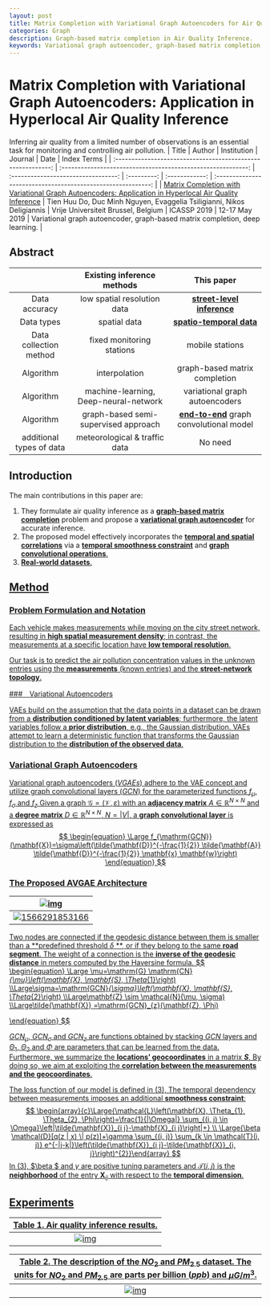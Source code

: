 ```yaml
---
layout: post
title: Matrix Completion with Variational Graph Autoencoders for Air Quality Inference 
categories: Graph
description: Graph-based matrix completion in Air Quality Inference.
keywords: Variational graph autoencoder, graph-based matrix completion, deep learning.
---
```


# Matrix Completion with Variational Graph Autoencoders: Application in Hyperlocal Air Quality Inference

Inferring air quality from a limited number of observations is an essential task for monitoring and controlling air pollution.
|                            Title                             |                            Author                            |             Institution             |   Journal   |      Date      |                         Index Terms                          |
| :----------------------------------------------------------: | :----------------------------------------------------------: | :---------------------------------: | :---------: | :------------: | :----------------------------------------------------------: |
| [Matrix Completion with Variational Graph Autoencoders: Application in Hyperlocal Air Quality Inference](https://ieeexplore.ieee.org/abstract/document/8683787) | Tien Huu Do, Duc Minh Nguyen, Evaggelia Tsiligianni, Nikos Deligiannis | Vrije Universiteit Brussel, Belgium | ICASSP 2019 | 12-17 May 2019 | Variational graph autoencoder, graph-based matrix completion, deep learning. |

## Abstract

|                          |      Existing inference methods       |                This paper                |
| :----------------------: | :-----------------------------------: | :--------------------------------------: |
|      Data accuracy       |      low spatial resolution data      |        **<u>street-level inference</u>**        |
|        Data types        |             spatial data              |         **<u>spatio-temporal data</u>**         |
|  Data collection method  |       fixed monitoring stations       |             mobile stations              |
|        Algorithm         |             interpolation             |      graph-based matrix completion       |
|        Algorithm         | machine-learning, Deep-neural-network |      variational graph autoencoders      |
|        Algorithm         | graph-based semi-supervised approach  | **<u>end-to-end</u>** graph convolutional model |
| additional types of data |     meteorological & traffic data     |                 No need                  |

## Introduction 

The main contributions in this paper are:

1. They formulate air quality inference as a **<u>graph-based matrix completion</u>** problem and propose a **<u>variational graph autoencoder</u>** for accurate inference.
2. The proposed model effectively incorporates the **<u>temporal and spatial correlations</u>** via a **<u>temporal smoothness constraint</u>** and **<u>graph convolutional operations**.
3. **<u>Real-world datasets</u>**.

## Method 

### Problem Formulation and Notation

Each vehicle makes measurements while moving on the city street network, resulting in **<u>high spatial measurement density</u>**; in contrast, the measurements at a specific location have **<u>low temporal resolution</u>**.

Our task is to predict the air pollution concentration values in the unknown entries using the **<u>measurements</u>** (known entries) and the **<u>street-network topology</u>**.

###　Variational Autoencoders

VAEs build on the assumption that the data points in a dataset can be drawn from a **<u>distribution conditioned by latent variables</u>**; furthermore, the latent variables follow a **<u>prior distribution</u>**, e.g., the Gaussian distribution. VAEs attempt to learn a deterministic function that transforms the Gaussian distribution to the **<u>distribution of the observed data</u>**.

### Variational Graph Autoencoders

Variational graph autoencoders $(VGAEs)$ adhere to the VAE concept and utilize graph convolutional layers ($GCN$) for the parameterized functions $f_µ$, $f_σ$ and $f_z$ Given a graph $\mathcal{G}=(\mathcal{V},\varepsilon)$ with an **<u>adjacency matrix</u>** $A ∈ ℝ^{N×N}$ and a **<u>degree matrix</u>** $D ∈ ℝ^{N×N}$, $N=|V|$, a **<u>graph convolutional layer</u>** is expressed as
$$
\begin{equation}
\Large
f_{\mathrm{GCN}}(\mathbf{X})=\sigma\left(\tilde{\mathbf{D}}^{-\frac{1}{2}} \tilde{\mathbf{A}} \tilde{\mathbf{D}}^{-\frac{1}{2}} \mathbf{x} \mathbf{w}\right)
\end{equation}
$$

### The Proposed AVGAE Architecture

| ![img](https://ieeexplore.ieee.org/mediastore_new/IEEE/content/media/8671773/8682151/8683787/do1-p5-do-large.gif) |
| :----------------------------------------------------------: |
| ![1566291853166](C:\Users\XiaolinHu\AppData\Roaming\Typora\typora-user-images\1566291853166.png) |

Two nodes are connected if the geodesic distance between them is smaller than a **<u>predefined threshold</u> *δ* **, or if they belong to the same **<u>road segment</u>**. The weight of a connection is the **<u>inverse of the geodesic distance</u>** in meters computed by the Haversine formula.
$$
\begin{equation}
\Large
\mu=\mathrm{G} \mathrm{CN}_{\mu}\left(\mathbf{X}, \mathbf{S}, \Theta_{1}\right)
\\\Large\sigma=\mathrm{GCN}_{\sigma}\left(\mathbf{X}, \mathbf{S}, \Theta_{2}\right)
\\\Large\mathbf{Z} \sim \mathcal{N}(\mu, \sigma)   
\\\Large\tilde{\mathbf{X}} =\mathrm{GCN}_{z}(\mathbf{Z}, \Phi)

\end{equation}
$$

$GCN_µ$, $GCN_σ$ and $GCN_z$ are functions obtained by stacking $GCN$ layers and $Θ_1$, $Θ_2$ and $Φ$ are parameters that can be learned from the data. Furthermore, we summarize the **<u>locations’ geocoordinates</u>** in a matrix ***S***, By doing so, we aim at exploiting the **<u>correlation between the measurements and the geocoordinates</u>**.

The loss function of our model is defined in (3), The temporal dependency between measurements imposes an additional **<u>smoothness constraint</u>**:
$$
\begin{array}{c}\Large{\mathcal{L}\left(\mathbf{X}, \Theta_{1}, \Theta_{2}, \Phi\right)=\frac{1}{|\Omega|} \sum_{(i, j) \in \Omega}\left|\tilde{\mathbf{X}}_{i j}-\mathbf{X}_{i j}\right|+} \\ \Large{\beta \mathcal{D}[q(z | x) \| p(z)]+\gamma \sum_{(i, j)} \sum_{k \in \mathcal{T}(i, j)} e^{-|j-k|}\left(\tilde{\mathbf{X}}_{i j}-\tilde{\mathbf{X}}_{i, j}\right)^{2}}\end{array}
$$
In (3), $\beta $ and $\gamma$ are positive tuning parameters and $\mathcal{T}(i, j)$ is the **<u>neighborhood</u>** of the entry $\mathbf{X}_{i j}$ with respect to the **<u>temporal dimension</u>**. 

## Experiments

|         **<u>Table 1.</u>** Air quality inference results.          |
| :----------------------------------------------------------: |
| ![img](https://ieeexplore.ieee.org/mediastore_new/IEEE/content/media/8671773/8682151/8683787/do.t1-p5-do-large.gif) |

| **<u>Table 2.</u>** The description of the $NO_2$ and $PM_{2.5}$ dataset. The units for $NO_2$ and $PM_{2.5}$ are parts per billion $(ppb)$ and $\mu G/m^3$. |
| :----------------------------------------------------------: |
| ![img](https://ieeexplore.ieee.org/mediastore_new/IEEE/content/media/8671773/8682151/8683787/do.t2-p5-do-large.gif) |

